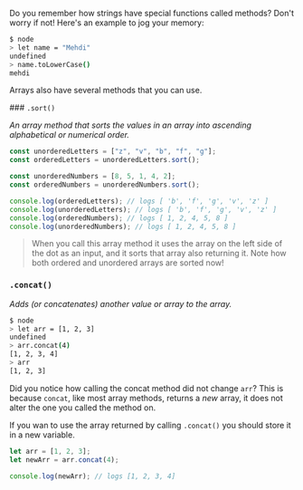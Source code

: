 Do you remember how strings have special functions called methods? Don't worry if not! Here's an example to jog your memory:

```sh
$ node
> let name = "Mehdi"
undefined
> name.toLowerCase()
mehdi
```

Arrays also have several methods that you can use.

### `.sort()`

_An array method that sorts the values in an array into ascending alphabetical or numerical order._

```js
const unorderedLetters = ["z", "v", "b", "f", "g"];
const orderedLetters = unorderedLetters.sort();

const unorderedNumbers = [8, 5, 1, 4, 2];
const orderedNumbers = unorderedNumbers.sort();

console.log(orderedLetters); // logs [ 'b', 'f', 'g', 'v', 'z' ]
console.log(unorderedLetters); // logs [ 'b', 'f', 'g', 'v', 'z' ]
console.log(orderedNumbers); // logs [ 1, 2, 4, 5, 8 ]
console.log(unorderedNumbers); // logs [ 1, 2, 4, 5, 8 ]
```

> When you call this array method it uses the array on the left side of the dot as an input, and it sorts that array also returning it. Note how both ordered and unordered arrays are sorted now!

### `.concat()`

_Adds (or concatenates) another value or array to the array._

```sh
$ node
> let arr = [1, 2, 3]
undefined
> arr.concat(4)
[1, 2, 3, 4]
> arr
[1, 2, 3]
```

Did you notice how calling the concat method did not change `arr`? This is because `concat`, like most array methods, returns a _new_ array, it does not alter the one you called the method on.

If you wan to use the array returned by calling `.concat()` you should store it in a new variable.

```js
let arr = [1, 2, 3];
let newArr = arr.concat(4);

console.log(newArr); // logs [1, 2, 3, 4]
```
